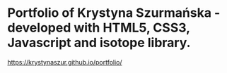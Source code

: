 # Portfolio of Krystyna Szurmańska - developed with HTML5, CSS3, Javascript and isotope library.

https://krystynaszur.github.io/portfolio/
